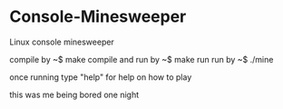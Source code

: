 # Console-Minesweeper
Linux console minesweeper

compile by ~$ make
compile and run by ~$ make run
run by ~$ ./mine

once running type "help" for help on how to play

this was me being bored one night
